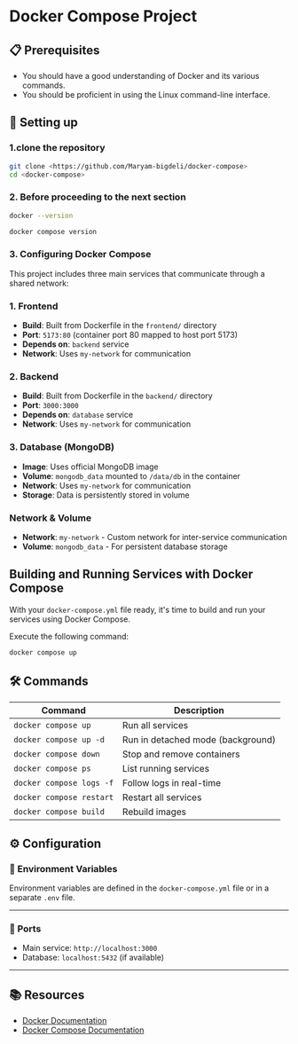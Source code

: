 # Docker Compose Project

## 📋 Prerequisites

- You should have a good understanding of Docker and its various commands.
- You should be proficient in using the Linux command-line interface.

## 🚀 Setting up

### 1.clone the repository
```bash
git clone <https://github.com/Maryam-bigdeli/docker-compose>
cd <docker-compose>
```

### 2. Before proceeding to the next section
```bash
docker --version
```
```bash
docker compose version
```

### 3.  Configuring Docker Compose
This project includes three main services that communicate through a shared network:

### 1. Frontend
- **Build**: Built from Dockerfile in the `frontend/` directory
- **Port**: `5173:80` (container port 80 mapped to host port 5173)
- **Depends on**: `backend` service
- **Network**: Uses `my-network` for communication

### 2. Backend
- **Build**: Built from Dockerfile in the `backend/` directory
- **Port**: `3000:3000`
- **Depends on**: `database` service
- **Network**: Uses `my-network` for communication

### 3. Database (MongoDB)
- **Image**: Uses official MongoDB image
- **Volume**: `mongodb_data` mounted to `/data/db` in the container
- **Network**: Uses `my-network` for communication
- **Storage**: Data is persistently stored in volume

### Network & Volume
- **Network**: `my-network` - Custom network for inter-service communication
- **Volume**: `mongodb_data` - For persistent database storage


##   Building and Running Services with Docker Compose

With your `docker-compose.yml` file ready, it's time to build and run your services using Docker Compose.

Execute the following command:
```bash
docker compose up
```

## 🛠️ Commands

| Command | Description |
|----------|-------------|
| `docker compose up` | Run all services |
| `docker compose up -d` | Run in detached mode (background) |
| `docker compose down` | Stop and remove containers |
| `docker compose ps` | List running services |
| `docker compose logs -f` | Follow logs in real-time |
| `docker compose restart` | Restart all services |
| `docker compose build` | Rebuild images |


## ⚙️ Configuration

### 🌿 Environment Variables
Environment variables are defined in the `docker-compose.yml` file or in a separate `.env` file.

---

### 🔌 Ports
- Main service: `http://localhost:3000`
- Database: `localhost:5432` (if available)

---

## 📚 Resources
- [Docker Documentation](https://betterstack.com/community/guides/scaling-docker/docker-compose-getting-started/ocs.docker.com/)
- [Docker Compose Documentation](https://docs.docker.com/compose/)


